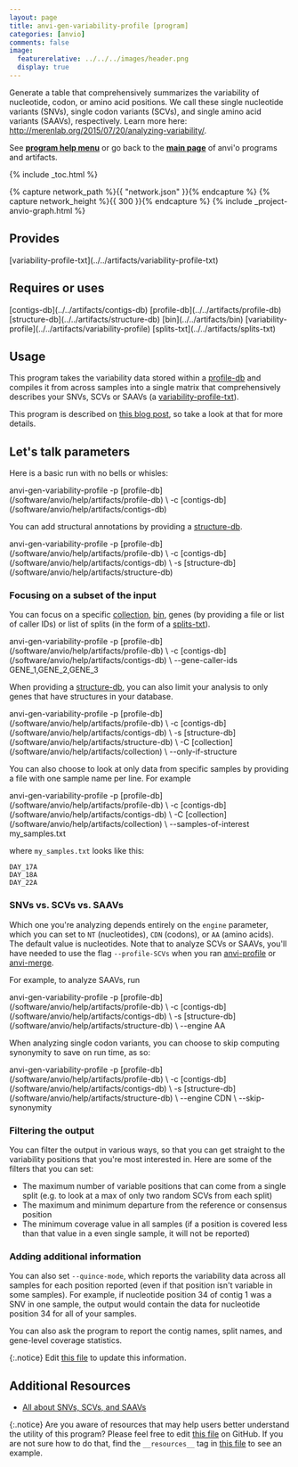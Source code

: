 ```yaml
---
layout: page
title: anvi-gen-variability-profile [program]
categories: [anvio]
comments: false
image:
  featurerelative: ../../../images/header.png
  display: true
---
```


Generate a table that comprehensively summarizes the variability of nucleotide, codon, or amino acid positions. We call these single nucleotide variants (SNVs), single codon variants (SCVs), and single amino acid variants (SAAVs), respectively. Learn more here: http://merenlab.org/2015/07/20/analyzing-variability/.

See **[program help menu](../../../vignette#anvi-gen-variability-profile)** or go back to the **[main page](../../)** of anvi'o programs and artifacts.


{% include _toc.html %}
<div id="svg" class="subnetwork"></div>
{% capture network_path %}{{ "network.json" }}{% endcapture %}
{% capture network_height %}{{ 300 }}{% endcapture %}
{% include _project-anvio-graph.html %}


## Provides

<p style="text-align: left" markdown="1"><span class="artifact-p">[variability-profile-txt](../../artifacts/variability-profile-txt)</span></p>

## Requires or uses

<p style="text-align: left" markdown="1"><span class="artifact-r">[contigs-db](../../artifacts/contigs-db)</span> <span class="artifact-r">[profile-db](../../artifacts/profile-db)</span> <span class="artifact-r">[structure-db](../../artifacts/structure-db)</span> <span class="artifact-r">[bin](../../artifacts/bin)</span> <span class="artifact-r">[variability-profile](../../artifacts/variability-profile)</span> <span class="artifact-r">[splits-txt](../../artifacts/splits-txt)</span></p>

## Usage


This program takes the variability data stored within a <span class="artifact-n">[profile-db](/software/anvio/help/artifacts/profile-db)</span> and compiles it from across samples into a single matrix that comprehensively describes your SNVs, SCVs or SAAVs (a <span class="artifact-n">[variability-profile-txt](/software/anvio/help/artifacts/variability-profile-txt)</span>).

This program is described on [this blog post](http://merenlab.org/2015/07/20/analyzing-variability/#the-anvio-way), so take a look at that for more details. 

## Let's talk parameters 

Here is a basic run with no bells or whisles: 

<div class="codeblock" markdown="1">
anvi&#45;gen&#45;variability&#45;profile &#45;p <span class="artifact&#45;n">[profile&#45;db](/software/anvio/help/artifacts/profile&#45;db)</span> \
                             &#45;c <span class="artifact&#45;n">[contigs&#45;db](/software/anvio/help/artifacts/contigs&#45;db)</span>
</div>

You can add structural annotations by providing a <span class="artifact-n">[structure-db](/software/anvio/help/artifacts/structure-db)</span>. 

<div class="codeblock" markdown="1">
anvi&#45;gen&#45;variability&#45;profile &#45;p <span class="artifact&#45;n">[profile&#45;db](/software/anvio/help/artifacts/profile&#45;db)</span> \
                             &#45;c <span class="artifact&#45;n">[contigs&#45;db](/software/anvio/help/artifacts/contigs&#45;db)</span> \
                             &#45;s <span class="artifact&#45;n">[structure&#45;db](/software/anvio/help/artifacts/structure&#45;db)</span> 
</div>

### Focusing on a subset of the input 

You can focus on a specific <span class="artifact-n">[collection](/software/anvio/help/artifacts/collection)</span>, <span class="artifact-n">[bin](/software/anvio/help/artifacts/bin)</span>, genes (by providing a file or list of caller IDs) or list of splits (in the form of a <span class="artifact-n">[splits-txt](/software/anvio/help/artifacts/splits-txt)</span>). 

<div class="codeblock" markdown="1">
anvi&#45;gen&#45;variability&#45;profile &#45;p <span class="artifact&#45;n">[profile&#45;db](/software/anvio/help/artifacts/profile&#45;db)</span> \
                             &#45;c <span class="artifact&#45;n">[contigs&#45;db](/software/anvio/help/artifacts/contigs&#45;db)</span> \
                             &#45;&#45;gene&#45;caller&#45;ids GENE_1,GENE_2,GENE_3
</div>

When providing a <span class="artifact-n">[structure-db](/software/anvio/help/artifacts/structure-db)</span>, you can also limit your analysis to only genes that have structures in your database. 

<div class="codeblock" markdown="1">
anvi&#45;gen&#45;variability&#45;profile &#45;p <span class="artifact&#45;n">[profile&#45;db](/software/anvio/help/artifacts/profile&#45;db)</span> \
                             &#45;c <span class="artifact&#45;n">[contigs&#45;db](/software/anvio/help/artifacts/contigs&#45;db)</span> \
                             &#45;s <span class="artifact&#45;n">[structure&#45;db](/software/anvio/help/artifacts/structure&#45;db)</span> \
                             &#45;C <span class="artifact&#45;n">[collection](/software/anvio/help/artifacts/collection)</span> \
                             &#45;&#45;only&#45;if&#45;structure
</div>

You can also choose to look at only data from specific samples by providing a file with one sample name per line. For example

<div class="codeblock" markdown="1">
anvi&#45;gen&#45;variability&#45;profile &#45;p <span class="artifact&#45;n">[profile&#45;db](/software/anvio/help/artifacts/profile&#45;db)</span> \
                             &#45;c <span class="artifact&#45;n">[contigs&#45;db](/software/anvio/help/artifacts/contigs&#45;db)</span> \
                             &#45;C <span class="artifact&#45;n">[collection](/software/anvio/help/artifacts/collection)</span> \
                             &#45;&#45;samples&#45;of&#45;interest my_samples.txt
</div>

where `my_samples.txt` looks like this:

    DAY_17A
    DAY_18A
    DAY_22A
    
### SNVs vs. SCVs vs. SAAVs 

Which one you're analyzing depends entirely on the `engine` parameter, which you can set to `NT` (nucleotides), `CDN` (codons), or `AA` (amino acids). The default value is nucleotides. Note that to analyze SCVs or SAAVs, you'll have needed to use the flag `--profile-SCVs` when you ran <span class="artifact-n">[anvi-profile](/software/anvio/help/programs/anvi-profile)</span> or <span class="artifact-n">[anvi-merge](/software/anvio/help/programs/anvi-merge)</span>. 

For example, to analyze SAAVs, run 

<div class="codeblock" markdown="1">
anvi&#45;gen&#45;variability&#45;profile &#45;p <span class="artifact&#45;n">[profile&#45;db](/software/anvio/help/artifacts/profile&#45;db)</span> \
                             &#45;c <span class="artifact&#45;n">[contigs&#45;db](/software/anvio/help/artifacts/contigs&#45;db)</span> \
                             &#45;s <span class="artifact&#45;n">[structure&#45;db](/software/anvio/help/artifacts/structure&#45;db)</span> \
                             &#45;&#45;engine AA
</div>

When analyzing single codon variants, you can choose to skip computing synonymity to save on run time, as so: 

<div class="codeblock" markdown="1">
anvi&#45;gen&#45;variability&#45;profile &#45;p <span class="artifact&#45;n">[profile&#45;db](/software/anvio/help/artifacts/profile&#45;db)</span> \
                             &#45;c <span class="artifact&#45;n">[contigs&#45;db](/software/anvio/help/artifacts/contigs&#45;db)</span> \
                             &#45;s <span class="artifact&#45;n">[structure&#45;db](/software/anvio/help/artifacts/structure&#45;db)</span> \
                             &#45;&#45;engine CDN \
                             &#45;&#45;skip&#45;synonymity
</div>

### Filtering the output 

You can filter the output in various ways, so that you can get straight to the variability positions that you're most interested in. Here are some of the filters that you can set:

* The maximum number of variable positions that can come from a single split (e.g. to look at a max of only two random SCVs from each split)
* The maximum and minimum departure from the reference or consensus position
* The minimum coverage value in all samples (if a position is covered less than that value in a even single sample, it will not be reported)

### Adding additional information

You can also set `--quince-mode`, which reports the variability data across all samples for each position reported (even if that position isn't variable in some samples). For example, if nucleotide position 34 of contig 1 was a SNV in one sample, the output would contain the data for nucleotide position 34 for all of your samples. 

You can also ask the program to report the contig names, split names, and gene-level coverage statistics. 



{:.notice}
Edit [this file](https://github.com/merenlab/anvio/tree/master/anvio/docs/programs/anvi-gen-variability-profile.md) to update this information.


## Additional Resources


* [All about SNVs, SCVs, and SAAVs](http://merenlab.org/2015/07/20/analyzing-variability/)


{:.notice}
Are you aware of resources that may help users better understand the utility of this program? Please feel free to edit [this file](https://github.com/merenlab/anvio/tree/master/bin/anvi-gen-variability-profile) on GitHub. If you are not sure how to do that, find the `__resources__` tag in [this file](https://github.com/merenlab/anvio/blob/master/bin/anvi-interactive) to see an example.
